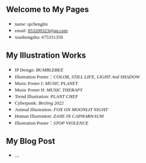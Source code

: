 ## Welcome to My Pages
- <font size=2 face="Candara">name: qichenglin</font>
- <font size=2 face="Candara">email: 853200323@qq.com</font>
- <font size=2 face="Candara">xiaohongshu: 675331358</font>
## My Illustration Works
- <font size=2 face="Candara">IP Design: *BUMBLEBEE* </font>
- <font size=2 face="Candara">Illustration Poster：*COLOR, STILL LIFE, LIGHT And SHADOW*</font>
- <font size=2 face="Candara">Music Poster I: *MUSIC PLANET*</font>
- <font size=2 face="Candara">Music Poster II: *MUSIC THERAPY*</font>
- <font size=2 face="Candara">Trend Illustration: *PLANT CHEF*</font>
- <font size=2 face="Candara">Cyberpunk: *BeiJing 2022*</font>
- <font size=2 face="Candara">Animal Illustration: *FOX ON MOONLIT NIGHT*</font>
- <font size=2 face="Candara">Human Illustration: *ZANE IN CAPHARNAUM*</font>
- <font size=2 face="Candara">Illustration Poster：*STOP VIOLENCE*</font>
## My Blog Post
- ...
